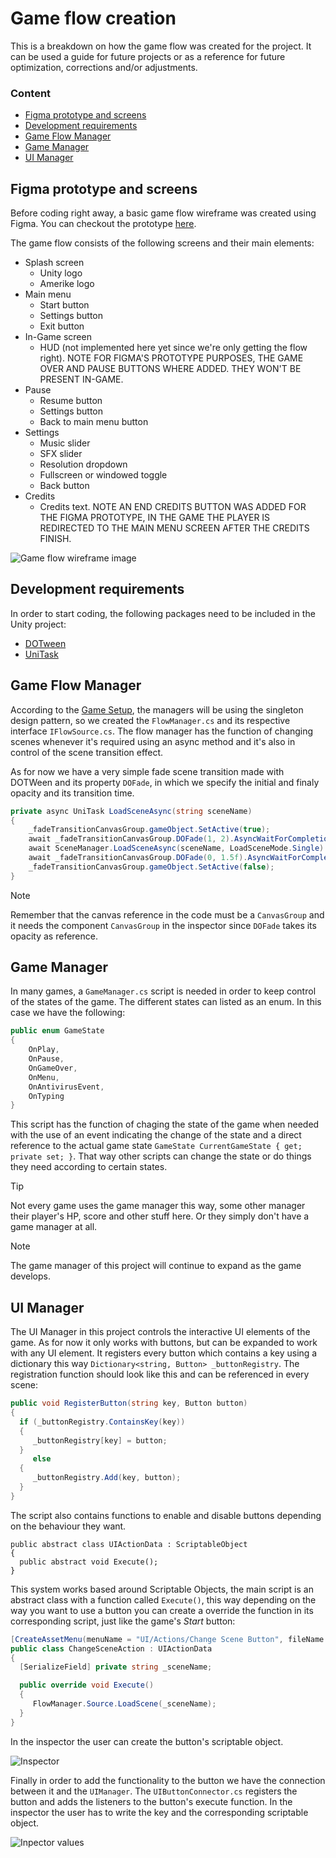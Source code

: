# Game flow creation
This is a breakdown on how the game flow was created for the project. It can be used a guide for future projects or as a reference for future optimization, corrections and/or adjustments.
### Content
- [Figma prototype and screens](#figma-prototype-and-screens)
- [Development requirements](#development-requirements)
- [Game Flow Manager](#game-flow-manager)
- [Game Manager](#game-manager)
- [UI Manager](#ui-manager)

## Figma prototype and screens
Before coding right away, a basic game flow wireframe was created using Figma. You can checkout the prototype [here](https://www.figma.com/proto/uYfUzyfZ0ECDTcTxifLfHQ/Virus-Game-Flow?node-id=1-3&p=f&t=rzIAVQdL8BlytL9J-1&scaling=min-zoom&content-scaling=fixed&page-id=0%3A1&starting-point-node-id=1%3A3).

The game flow consists of the following screens and their main elements:
- Splash screen
  - Unity logo
  - Amerike logo
- Main menu
  - Start button
  - Settings button
  - Exit button
- In-Game screen
  - HUD (not implemented here yet since we're only getting the flow right).
  NOTE FOR FIGMA'S PROTOTYPE PURPOSES, THE GAME OVER AND PAUSE BUTTONS WHERE ADDED. THEY WON'T BE PRESENT IN-GAME.
- Pause
  - Resume button
  - Settings button
  - Back to main menu button
- Settings
  - Music slider
  - SFX slider
  - Resolution dropdown
  - Fullscreen or windowed toggle 
  - Back button
- Credits
  - Credits text. NOTE AN END CREDITS BUTTON WAS ADDED FOR THE FIGMA PROTOTYPE, IN THE GAME THE PLAYER IS REDIRECTED TO THE MAIN MENU SCREEN AFTER THE CREDITS FINISH.

![Game flow wireframe image](../images/gameflow.png)

## Development requirements
In order to start coding, the following packages need to be included in the Unity project:
- [DOTween](https://assetstore.unity.com/packages/tools/animation/dotween-hotween-v2-27676)
- [UniTask](https://github.com/Cysharp/UniTask)

## Game Flow Manager
According to the [Game Setup](https://github.com/CVG42/virus/blob/game-flow-dev/dev-log/Week%201/Game%20Setup.md), the managers will be using the singleton design pattern, so we created the `FlowManager.cs` and its respective interface `IFlowSource.cs`. The flow manager has the function of changing scenes whenever it's required using an async method and it's also in control of the scene transition effect.

As for now we have a very simple fade scene transition made with DOTWeen and its property `DOFade`, in which we specify the initial and finaly opacity and its transition time.
```csharp
private async UniTask LoadSceneAsync(string sceneName)
{
    _fadeTransitionCanvasGroup.gameObject.SetActive(true);
    await _fadeTransitionCanvasGroup.DOFade(1, 2).AsyncWaitForCompletion();
    await SceneManager.LoadSceneAsync(sceneName, LoadSceneMode.Single).ToUniTask();
    await _fadeTransitionCanvasGroup.DOFade(0, 1.5f).AsyncWaitForCompletion();
    _fadeTransitionCanvasGroup.gameObject.SetActive(false);
}
```
> [!NOTE]
> Remember that the canvas reference in the code must be a `CanvasGroup` and it needs the component `CanvasGroup` in the inspector since `DOFade` takes its opacity as reference.

## Game Manager
In many games, a `GameManager.cs` script is needed in order to keep control of the states of the game. The different states can listed as an enum. In this case we have the following:
```csharp
public enum GameState
{
    OnPlay,
    OnPause,
    OnGameOver,
    OnMenu,
    OnAntivirusEvent,
    OnTyping
}
```
This script has the function of chaging the state of the game when needed with the use of an event indicating the change of the state and a direct reference to the actual game state `GameState CurrentGameState { get; private set; }`. That way other scripts can change the state or do things they need according to certain states.

> [!TIP]
> Not every game uses the game manager this way, some other manager their player's HP, score and other stuff here. Or they simply don't have a game manager at all.

> [!NOTE]
> The game manager of this project will continue to expand as the game develops. 

## UI Manager
The UI Manager in this project controls the interactive UI elements of the game. As for now it only works with buttons, but can be expanded to work with any UI element. It registers every button which contains a key using a dictionary this way `Dictionary<string, Button> _buttonRegistry`. The registration function should look like this and can be referenced in every scene:

```csharp
public void RegisterButton(string key, Button button)
{
  if (_buttonRegistry.ContainsKey(key))
  {
     _buttonRegistry[key] = button;
  }
     else
  {
     _buttonRegistry.Add(key, button);
  }
}
```
The script also contains functions to enable and disable buttons depending on the behaviour they want.
```
public abstract class UIActionData : ScriptableObject
{
  public abstract void Execute();
}
```
This system works based around Scriptable Objects, the main script is an abstract class with a function called `Execute()`, this way depending on the way you want to use a button you can create a override the function in its corresponding script, just like the game's _Start_ button:
```csharp
[CreateAssetMenu(menuName = "UI/Actions/Change Scene Button", fileName = "newButton")]
public class ChangeSceneAction : UIActionData
{
  [SerializeField] private string _sceneName;

  public override void Execute()
  {
     FlowManager.Source.LoadScene(_sceneName);
  }
}
```
In the inspector the user can create the button's scriptable object.

![Inspector](../images/UI-SO-Inspector.png)

Finally in order to add the functionality to the button we have the connection between it and the `UIManager`. The `UIButtonConnector.cs` registers the button and adds the listeners to the button's execute function. In the inspector the user has to write the key and the corresponding scriptable object.

![Inpector values](../images/UIConnector.png)
